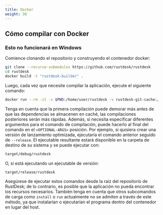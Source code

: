 ```yaml
---
title: Docker 
weight: 30
---
```



## Cómo compilar con Docker
### Esto no funcionará en Windows

Comience clonando el repositorio y construyendo el contenedor docker:

```sh
git clone --recurse-submodules https://github.com/rustdesk/rustdesk
cd rustdesk
docker build -t "rustdesk-builder" .
```

Luego, cada vez que necesite compilar la aplicación, ejecute el siguiente comando:

```sh
docker run --rm -it -v $PWD:/home/user/rustdesk -v rustdesk-git-cache:/home/user/.cargo/git -v rustdesk-registry-cache:/home/user/.cargo/registry -e PUID="$(id -u)" -e PGID="$(id -g)" rustdesk-builder
```

Tenga en cuenta que la primera compilación puede demorar más antes de que las dependencias se almacenen en caché, las compilaciones posteriores serán más rápidas. Además, si necesita especificar diferentes argumentos para el comando de compilación, puede hacerlo al final del comando en el `<OPTIONAL-ARGS>` posición. Por ejemplo, si quisiera crear una versión de lanzamiento optimizada, ejecutaría el comando anterior seguido de `--release`. El ejecutable resultante estará disponible en la carpeta de destino de su sistema y se puede ejecutar con:

```sh
target/debug/rustdesk
```

O, si está ejecutando un ejecutable de versión:

```sh
target/release/rustdesk
```

Asegúrese de ejecutar estos comandos desde la raíz del repositorio de RustDesk; de lo contrario, es posible que la aplicación no pueda encontrar los recursos necesarios. También tenga en cuenta que otros subcomandos de carga como `install` o `run` actualmente no se admiten a través de este método, ya que instalarían o ejecutarían el programa dentro del contenedor en lugar del host.